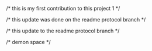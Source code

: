 /*
this is my first contribution to this project 1
*/

/*
this update was done on the readme protocol branch
*/

/*
this update to the readme protocol branch
*/


/*
demon space
*/